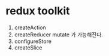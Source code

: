 # redux toolkit

1. createAction
2. createReducer
   mutate 가 가능해진다.
3. configureStore
4. createSlice
